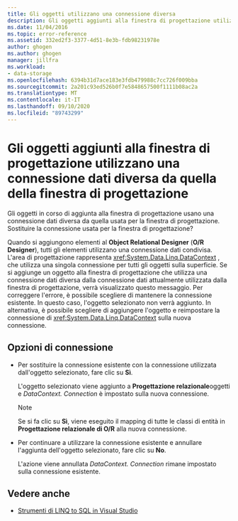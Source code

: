 ```yaml
---
title: Gli oggetti utilizzano una connessione diversa
description: Gli oggetti aggiunti alla finestra di progettazione utilizzano una connessione dati diversa
ms.date: 11/04/2016
ms.topic: error-reference
ms.assetid: 332ed2f3-3377-4d51-8e3b-fdb98231978e
author: ghogen
ms.author: ghogen
manager: jillfra
ms.workload:
- data-storage
ms.openlocfilehash: 6394b31d7ace183e3fdb479988c7cc726f009bba
ms.sourcegitcommit: 2a201c93ed526b0f7e5848657500f1111b08ac2a
ms.translationtype: MT
ms.contentlocale: it-IT
ms.lasthandoff: 09/10/2020
ms.locfileid: "89743299"
---
```

# <a name="the-objects-you-are-adding-to-the-designer-use-a-different-data-connection-than-the-designer"></a>Gli oggetti aggiunti alla finestra di progettazione utilizzano una connessione dati diversa da quella della finestra di progettazione

Gli oggetti in corso di aggiunta alla finestra di progettazione usano una connessione dati diversa da quella usata per la finestra di progettazione. Sostituire la connessione usata per la finestra di progettazione?

Quando si aggiungono elementi al **Object Relational Designer** (**O/R Designer**), tutti gli elementi utilizzano una connessione dati condivisa. L'area di progettazione rappresenta <xref:System.Data.Linq.DataContext> , che utilizza una singola connessione per tutti gli oggetti sulla superficie. Se si aggiunge un oggetto alla finestra di progettazione che utilizza una connessione dati diversa dalla connessione dati attualmente utilizzata dalla finestra di progettazione, verrà visualizzato questo messaggio. Per correggere l'errore, è possibile scegliere di mantenere la connessione esistente. In questo caso, l'oggetto selezionato non verrà aggiunto. In alternativa, è possibile scegliere di aggiungere l'oggetto e reimpostare la connessione di <xref:System.Data.Linq.DataContext> sulla nuova connessione.

## <a name="connection-options"></a>Opzioni di connessione

- Per sostituire la connessione esistente con la connessione utilizzata dall'oggetto selezionato, fare clic su **Sì**.

   L'oggetto selezionato viene aggiunto a **Progettazione relazionale**oggetti e *DataContext. Connection* è impostato sulla nuova connessione.

   > [!NOTE]
   > Se si fa clic su **Sì**, viene eseguito il mapping di tutte le classi di entità in **Progettazione relazionale di O/R** alla nuova connessione.

- Per continuare a utilizzare la connessione esistente e annullare l'aggiunta dell'oggetto selezionato, fare clic su **No**.

   L'azione viene annullata *DataContext. Connection* rimane impostato sulla connessione esistente.

## <a name="see-also"></a>Vedere anche

- [Strumenti di LINQ to SQL in Visual Studio](../data-tools/linq-to-sql-tools-in-visual-studio2.md)

